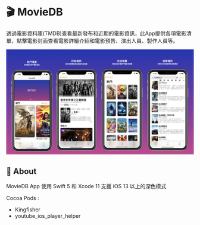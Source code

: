 # 🎬 MovieDB
透過電影資料庫(TMDB)查看最新發布和近期的電影資訊，此App提供各項電影清單，點擊電影封面查看電影詳細介紹和電影預告、演出人員、製作人員等。


<p>
  <img src="https://github.com/senlinGH/MovieDB/blob/master/MovieDB%20Github%20README.jpeg?raw=true" width="610">
</p>

## 🔎 About
MovieDB App 使用 Swift 5 和 Xcode 11
支援 iOS 13 以上的深色模式

Cocoa Pods :
- Kingfisher
- youtube_ios_player_helper



